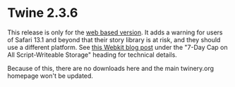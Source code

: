 # Twine 2.3.6

This release is only for the [web based version](https://twinery.org/2). It adds a warning for users of Safari 13.1 and beyond that their story library is at risk, and they should use a different platform. See [this Webkit blog post](https://webkit.org/blog/10218/full-third-party-cookie-blocking-and-more/) under the "7-Day Cap on All Script-Writeable Storage" heading for technical details.

Because of this, there are no downloads here and the main twinery.org homepage won't be updated.
